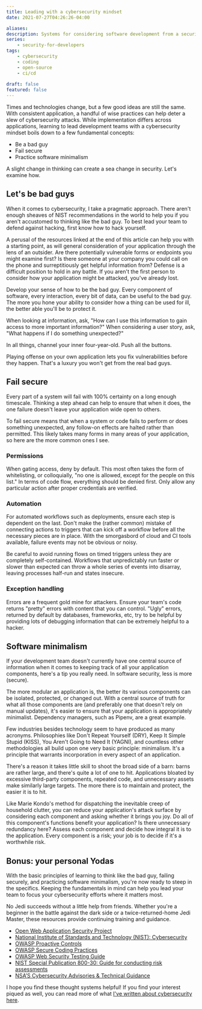 ```yaml
---
title: Leading with a cybersecurity mindset
date: 2021-07-27T04:26:26-04:00

aliases:
description: Systems for considering software development from a security standpoint.
series:
    - security-for-developers
tags:
    - cybersecurity
    - coding
    - open-source
    - ci/cd
 
draft: false
featured: false
---
```


Times and technologies change, but a few good ideas are still the same. With consistent application, a handful of wise practices can help deter a slew of cybersecurity attacks. While implementation differs across applications, learning to lead development teams with a cybersecurity mindset boils down to a few fundamental concepts:

- Be a bad guy
- Fail secure
- Practice software minimalism

A slight change in thinking can create a sea change in security. Let's examine how.

## Let's be bad guys

When it comes to cybersecurity, I take a pragmatic approach. There aren't enough sheaves of NIST recommendations in the world to help you if you aren't accustomed to thinking like the bad guy. To best lead your team to defend against hacking, first know how to hack yourself.

A perusal of the resources linked at the end of this article can help you with a starting point, as will general consideration of your application through the lens of an outsider. Are there potentially vulnerable forms or endpoints you might examine first? Is there someone at your company you could call on the phone and surreptitiously get helpful information from? Defense is a difficult position to hold in any battle. If you aren't the first person to consider how your application might be attacked, you've already lost.

Develop your sense of how to be the bad guy. Every component of software, every interaction, every bit of data, can be useful to the bad guy. The more you hone your ability to consider how a thing can be used for ill, the better able you'll be to protect it.

When looking at information, ask, "How can I use this information to gain access to more important information?" When considering a user story, ask, "What happens if I do something unexpected?"

In all things, channel your inner four-year-old. Push all the buttons.

Playing offense on your own application lets you fix vulnerabilities before they happen. That's a luxury you won't get from the real bad guys.

## Fail secure

Every part of a system will fail with 100% certainty on a long enough timescale. Thinking a step ahead can help to ensure that when it does, the one failure doesn't leave your application wide open to others.

To fail secure means that when a system or code fails to perform or does something unexpected, any follow-on effects are halted rather than permitted. This likely takes many forms in many areas of your application, so here are the more common ones I see.

### Permissions

When gating access, deny by default. This most often takes the form of whitelisting, or colloquially, "no one is allowed, except for the people on this list." In terms of code flow, everything should be denied first. Only allow any particular action after proper credentials are verified.

### Automation

For automated workflows such as deployments, ensure each step is dependent on the last. Don't make the (rather common) mistake of connecting actions to triggers that can kick off a workflow before all the necessary pieces are in place. With the smorgasbord of cloud and CI tools available, failure events may not be obvious or noisy.

Be careful to avoid running flows on timed triggers unless they are completely self-contained. Workflows that unpredictably run faster or slower than expected can throw a whole series of events into disarray, leaving processes half-run and states insecure.

### Exception handling

Errors are a frequent gold mine for attackers. Ensure your team's code returns "pretty" errors with content that you can control. "Ugly" errors, returned by default by databases, frameworks, etc, try to be helpful by providing lots of debugging information that can be extremely helpful to a hacker.

## Software minimalism

If your development team doesn't currently have one central source of information when it comes to keeping track of all your application components, here's a tip you really need. In software security, less is more (secure).

The more modular an application is, the better its various components can be isolated, protected, or changed out. With a central source of truth for what all those components are (and preferably one that doesn't rely on manual updates), it's easier to ensure that your application is appropriately minimalist. Dependency managers, such as Pipenv, are a great example.

Few industries besides technology seem to have produced as many acronyms. Philosophies like Don't Repeat Yourself (DRY), Keep It Simple Stupid (KISS), You Aren't Going to Need It (YAGNI), and countless other methodologies all build upon one very basic principle: minimalism. It's a principle that warrants incorporation in every aspect of an application.

There's a reason it takes little skill to shoot the broad side of a barn: barns are rather large, and there's quite a lot of one to hit. Applications bloated by excessive third-party components, repeated code, and unnecessary assets make similarly large targets. The more there is to maintain and protect, the easier it is to hit.

Like Marie Kondo's method for dispatching the inevitable creep of household clutter, you can reduce your application's attack surface by considering each component and asking whether it brings you joy. Do all of this component's functions benefit your application? Is there unnecessary redundancy here? Assess each component and decide how integral it is to the application. Every component is a risk; your job is to decide if it's a worthwhile risk.

## Bonus: your personal Yodas

With the basic principles of learning to think like the bad guy, failing securely, and practicing software minimalism, you're now ready to steep in the specifics. Keeping the fundamentals in mind can help you lead your team to focus your cybersecurity efforts where it matters most.

No Jedi succeeds without a little help from friends. Whether you're a beginner in the battle against the dark side or a twice-returned-home Jedi Master, these resources provide continuing training and guidance.

- [Open Web Application Security Project](https://owasp.org/www-project-web-security-testing-guide/)
- [National Institute of Standards and Technology (NIST): Cybersecurity](https://www.nist.gov/cybersecurity)
- [OWASP Proactive Controls](https://owasp.org/www-project-proactive-controls/)
- [OWASP Secure Coding Practices](https://owasp.org/www-project-secure-coding-practices-quick-reference-guide/)
- [OWASP Web Security Testing Guide](https://owasp.org/www-project-web-security-testing-guide/)
- [NIST Special Publication 800-30: Guide for conducting risk assessments](https://nvlpubs.nist.gov/nistpubs/Legacy/SP/nistspecialpublication800-30r1.pdf)
- [NSA’S Cybersecurity Advisories & Technical Guidance](https://www.nsa.gov/Press-Room/Cybersecurity-Advisories-Guidance/)

I hope you find these thought systems helpful! If you find your interest piqued as well, you can read more of what [I've written about cybersecurity here](/tags/cybersecurity).
